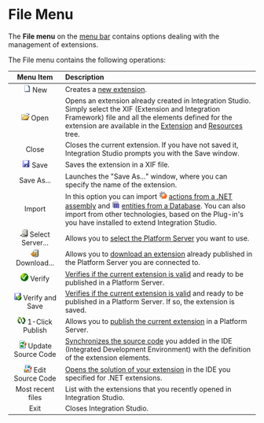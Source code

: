 # File Menu

The **File menu** on the [menu bar](<../../workspace.md>) contains options dealing with the management of extensions.

The File menu contains the following operations:

Menu Item | Description
:--------:|:-----------
![](images/file-new.gif) New | Creates a [new extension](<../../../../extensibility-and-integration/integration-studio/extension-life-cycle/extension-create.md>).
![](images/file-open.gif) Open | Opens an extension already created in Integration Studio. Simply select the XIF (Extension and Integration Framework) file and all the elements defined for the extension are available in the [Extension](<../../multi-tree-navigator.md>) and [Resources](<../../resources-tree.md>) tree.
Close | Closes the current extension. If you have not saved it, Integration Studio prompts you with the Save window.
![](images/file-save.gif) Save | Saves the extension in a XIF file.
Save As... | Launches the "Save As..." window, where you can specify the name of the extension.
Import | In this option you can import ![](images/net-wizard.gif) [actions from a .NET assembly](<../../../../extensibility-and-integration/integration-studio/managing-extensions/net-assembly-import-action.md>) and ![](images/database-wizard.gif) [entities from a Database](<../../../../extensibility-and-integration/integration-studio/managing-extensions/entity-import-from-database.md>). You can also import from other technologies, based on the Plug-in's you have installed to extend Integration Studio.
![](images/connect-server.gif) Select Server... | Allows you to [select the Platform Server](<server-select-window.md>) you want to use.
![](images/download-icon.gif) Download... | Allows you to [download an extension](<../../../../extensibility-and-integration/integration-studio/managing-extensions/extension-download.md>) already published in the Platform Server you are connected to.
![](images/validate.gif) Verify | [Verifies if the current extension is valid](<../../../../extensibility-and-integration/integration-studio/extension-life-cycle/extension-verify.md>) and ready to be published in a Platform Server.
![](images/verify-save-icon.gif) Verify and Save | [Verifies if the current extension is valid](<../../../../extensibility-and-integration/integration-studio/extension-life-cycle/extension-verify.md>) and ready to be published in a Platform Server. If so, the extension is saved.
![](images/1-click-publish-icon.gif) 1-Click Publish | Allows you to [publish the current extension](<../../../../extensibility-and-integration/integration-studio/extension-life-cycle/extension-1-cp.md>) in a Platform Server.
![](images/update-source-code.gif) Update Source Code | [Synchronizes the source code](<../../../../extensibility-and-integration/integration-studio/extension-life-cycle/extension-update-source-code.md>) you added in the IDE (Integrated Development Environment) with the definition of the extension elements.
![](images/launch-ide-net.gif) Edit Source Code | [Opens the solution of your extension](<../../../../extensibility-and-integration/integration-studio/extension-life-cycle/extension-code-edit.md>) in the IDE you specified for .NET extensions.
Most recent files | List with the extensions that you recently opened in Integration Studio.
Exit | Closes Integration Studio.
